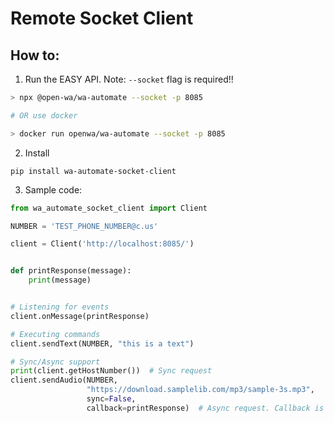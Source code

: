 # Remote Socket Client

## How to:

1. Run the EASY API. Note: `--socket` flag is required!!

```bash
> npx @open-wa/wa-automate --socket -p 8085

# OR use docker

> docker run openwa/wa-automate --socket -p 8085
```

2. Install 
```
pip install wa-automate-socket-client
```

3. Sample code:

```python
from wa_automate_socket_client import Client

NUMBER = 'TEST_PHONE_NUMBER@c.us'

client = Client('http://localhost:8085/')


def printResponse(message):
    print(message)


# Listening for events
client.onMessage(printResponse)

# Executing commands
client.sendText(NUMBER, "this is a text")

# Sync/Async support
print(client.getHostNumber())  # Sync request
client.sendAudio(NUMBER,
                 "https://download.samplelib.com/mp3/sample-3s.mp3",
                 sync=False,
                 callback=printResponse)  # Async request. Callback is optional
```
